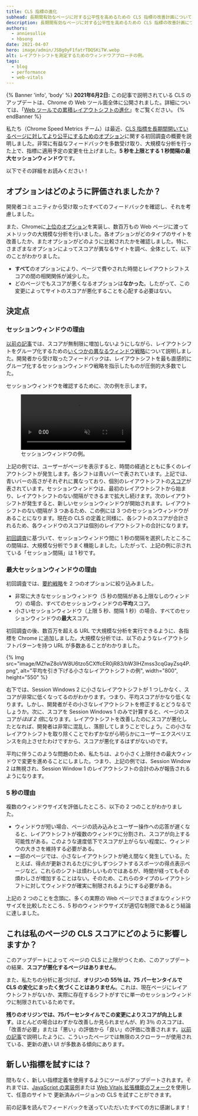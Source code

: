 ```yaml
---
title: CLS 指標の進化
subhead: 長期間有効なページに対する公平性を高めるための CLS 指標の改善計画について。
description: 長期間有効なページに対する公平性を高めるための CLS 指標の改善計画について。
authors:
  - anniesullie
  - hbsong
date: 2021-04-07
hero: image/admin/JSBg0yF1fatrTDQSKiTW.webp
alt: レイアウトシフトを測定するためのウィンドウアプローチの例。
tags:
  - blog
  - performance
  - web-vitals
---
```


{% Banner 'info', 'body' %} **2021年6月2日:** この記事で説明されている CLS のアップデートは、Chrome の Web ツール面全体に公開されました。詳細については、「[Web ツールでの累積レイアウトシフトの進化](/cls-web-tooling/)」をご覧ください。 {% endBanner %}

私たち（Chrome Speed Metrics チーム）は最近、[CLS 指標を長期間開いているページに対してより公平にするためのオプション](/better-layout-shift-metric/)に関する初回調査の概要を説明しました。非常に有益なフィードバックを多数受け取り、大規模な分析を行った上で、指標に適用予定の変更を仕上げました。**5 秒を上限とする 1 秒間隔の最大セッションウィンドウ**です。

以下でその詳細をお読みください！

## オプションはどのように評価されましたか？

開発者コミュニティから受け取ったすべてのフィードバックを確認し、それを考慮しました。

また、Chromeに[上位のオプション](/better-layout-shift-metric/#best-strategies)を実装し、数百万もの Web ページに渡ってメトリックの大規模な分析を行いました。各オプションがどのタイプのサイトを改善したか、またオプションがどのように比較されたかを確認しました。特に、さまざまなオプションによってスコアが異なるサイトを調べ、全体として、以下のことがわかりました。

- **すべて**のオプションにより、ページで費やされた時間とレイアウトシフトスコアの間の相関関係が減少した。
- どのページでもスコアが悪くなるオプションは**なかった**。したがって、この変更によってサイトのスコアが悪化することを心配する必要はない。

## 決定点

### セッションウィンドウの理由

[以前の記事](/better-layout-shift-metric/)では、スコアが無制限に増加しないようにしながら、レイアウトシフトをグループ化するための[いくつかの異なるウィンドウ戦略](/better-layout-shift-metric/#windowing-strategies)について説明しました。開発者から受け取ったフィードバックは、レイアウトシフトを最も直感的にグループ化するセッションウィンドウ戦略を指示したものが圧倒的大多数でした。

セッションウィンドウを確認するために、次の例を示します。

<figure class="w-figure">
  <video controls autoplay loop muted class="w-screenshot">
    <source src="https://storage.googleapis.com/web-dev-assets/better-layout-shift-metric/session-window.webm" type="video/webm">
    <source src="https://storage.googleapis.com/web-dev-assets/better-layout-shift-metric/session-window.mp4" type="video/mp4">
  </source></source></video>
  <figcaption class="w-figcaption">セッションウィンドウの例。</figcaption></figure>

上記の例では、ユーザーがページを表示すると、時間の経過とともに多くのレイアウトシフトが発生します。各シフトは青いバーで表されています。上記では、青いバーの高さがそれぞれに異なっており、個別のレイアウトシフトの[スコア](/cls/#layout-shift-score)が表されています。セッションウィンドウは、最初のレイアウトシフトから始まり、レイアウトシフトのない間隔ができるまで拡大し続けます。次のレイアウトシフトが発生すると、新しいセッションウィンドウが開始されます。レイアウトシフトのない間隔が 3 つあるため、この例には 3 つのセッションウィンドウがあることになります。現在の CLS の定義と同様に、各シフトのスコアが合計されるため、各ウィンドウのスコアは個別のレイアウトシフトの合計になります。

[初回調査](/better-layout-shift-metric/#best-strategies)に基づいて、セッションウィンドウ間に 1 秒の間隔を選択したところこの間隔は、大規模な分析でうまく機能しました。したがって、上記の例に示されている「セッション間隔」は 1 秒です。

### 最大セッションウィンドウの理由

初回調査では、[要約戦略](/better-layout-shift-metric/#summarization)を 2 つのオプションに絞り込みました。

- 非常に大きなセッションウィンドウ（5 秒の間隔がある上限なしのウィンドウ）の場合、すべてのセッションウィンドウの**平均**スコア。
- 小さいセッションウィンドウ（上限 5 秒、間隔 1 秒）の場合、すべてのセッションウィンドウの**最大**スコア。

初回調査の後、数百万を超える URL で大規模な分析を実行できるように、各指標を Chrome に追加しました。大規模な分析では、以下のようなレイアウトシフトパターンを持つ URL が多数あることがわかりました。

{% Img src="image/MZfwZ8oVW8U6tzo5CXffcER0jR83/bW3lHZmss3cqGayZsq4P.png", alt="平均を引き下げる小さなレイアウトシフトの例", width="800", height="550" %}

右下では、Session Windows 2 に小さなレイアウトシフトが 1 つしかなく、スコアが非常に低くなってるのがわかります。つまり、平均スコアがかなり低くなります。しかし、開発者がその小さなレイアウトシフトを修正するとどうなるでしょうか。次に、スコアを Session Windows 1 のみで計算すると、ページのスコアが*ほぼ 2 倍*になります。レイアウトシフトを改善したのにスコアが悪化したとなれば、開発者は非常に混乱し、落胆してしまうことでしょう。この小さなレイアウトシフトを取り除くことでわずかながら明らかにユーザーエクスペリエンスを向上させたわけですから、スコアが悪化するはずがないのです。

平均に伴うこのような問題のため、私たちは、より小さく上限付きの最大ウィンドウで変更を進めることにしました。つまり、上記の例では、Session Window 2 は無視され、Session Window 1 のレイアウトシフトの合計のみが報告されるようになります。

### 5 秒の理由

複数のウィンドウサイズを評価したところ、以下の 2 つのことがわかりました。

- ウィンドウが短い場合、ページの読み込みとユーザー操作への応答が遅くなると、レイアウトシフトが複数のウィンドウに分割され、スコアが向上する可能性がある。このような速度低下でスコアが上がらない程度に、ウィンドウの大きさを維持する必要がある。
- 一部のページでは、小さなレイアウトシフトが絶え間なく発生している。たとえば、得点が更新されるたびに少しずつシフトするスポーツの得点表示ページなど。これらのシフトは煩わしいものではあるが、時間が経ってもその煩わしさが増加することはない。そのため、これらのタイプのレイアウトシフトに対してウィンドウが確実に制限されるようにする必要がある。

上記の 2 つのことを念頭に、多くの実際の Web ページでさまざまなウィンドウサイズを比較したところ、5 秒のウィンドウサイズが適切な制限であるとう結論に達しました。

## これは私のページの CLS スコアにどのように影響しますか？

このアップデートによって ページの CLS に上限がつくため、このアップデートの結果、**スコアが悪化するページはありません**。

また、私たちの分析に基づけば、**オリジンの 55％ は、75 パーセンタイルで CLS の変化にまったく気づくことはありません**。これは、現在ページにレイアウトシフトがないか、実際に存在するシフトがすでに単一のセッションウィンドウに制限されているためです。

**残りのオリジンでは、75パーセンタイルでこの変更によりスコアが向上します**。ほとんどの場合はわずかな改善しか見られませんが、約 3％ のスコアは、「改善が必要」または「悪い」の評価から「良い」の評価に改善されます。[以前の記事](/better-layout-shift-metric/)で説明したように、こういったページでは無限のスクローラーが使用されている、更新の遅い UI が多数ある傾向にあります。

## 新しい指標を試すには？

間もなく、新しい指標定義を使用するようにツールがアップデートされます。それまでは、[JavaScript の実装例](https://github.com/mmocny/web-vitals/wiki/Snippets-for-LSN-using-PerformanceObserver)または [Web Vitals 拡張機能のフォーク](https://github.com/mmocny/web-vitals-extension/tree/experimental-ls)を使用して、任意のサイトで 更新済みバージョンの CLS を試すことができます。

前の記事を読んでフィードバックを送っていただいたすべての方に感謝します！
